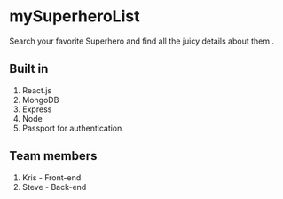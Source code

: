 # mySuperheroList
Search your favorite Superhero and find all the juicy details about them .


## Built in

1. React.js
2. MongoDB
3. Express
4. Node
5. Passport for authentication

## Team members

1. Kris - Front-end
2. Steve - Back-end


